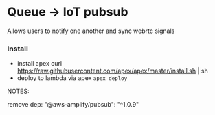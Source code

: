 # Queue -> IoT pubsub

Allows users to notify one another and sync webrtc signals

### Install

* install apex
curl https://raw.githubusercontent.com/apex/apex/master/install.sh | sh
* deploy to lambda via apex `apex deploy`

NOTES:

remove dep: "@aws-amplify/pubsub": "^1.0.9"